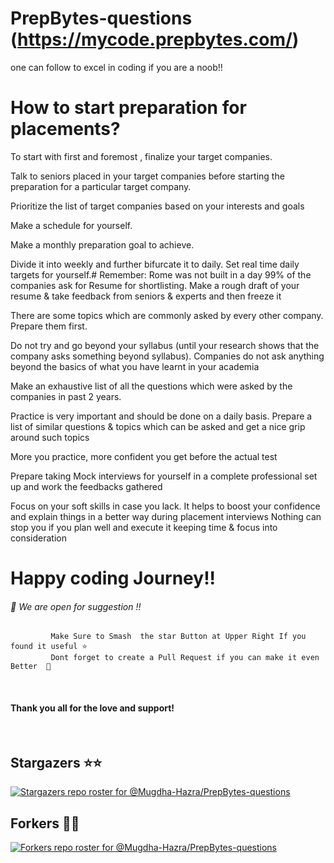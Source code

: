 # PrepBytes-questions (https://mycode.prepbytes.com/)
one can follow to excel in coding if you are a noob!!
# How to start preparation for placements?
To start with first and foremost , finalize your target companies.

Talk to seniors placed in your target companies before starting the preparation for a particular target company.

Prioritize the list of target companies based on your interests and goals

Make a schedule for yourself.

Make a monthly preparation goal to achieve.

Divide it into weekly and further bifurcate it to daily. Set real time daily targets for yourself.# Remember: Rome was not built in a day 99% of the companies ask for Resume for shortlisting. Make a rough draft of your resume & take feedback from seniors & experts and then freeze it

There are some topics which are commonly asked by every other company. Prepare them first.

Do not try and go beyond your syllabus (until your research shows that the company asks something beyond syllabus). Companies do not ask anything beyond the basics of what you have learnt in your academia

Make an exhaustive list of all the questions which were asked by the companies in past 2 years.

Practice is very important and should be done on a daily basis. Prepare a list of similar questions & topics which can be asked and get a nice grip around such topics

More you practice, more confident you get before the actual test

Prepare taking Mock interviews for yourself in a complete professional set up and work the feedbacks gathered

Focus on your soft skills in case you lack. It helps to boost your confidence and explain things in a better way during placement interviews
Nothing can stop you if you plan well and execute it keeping time & focus into consideration



# Happy coding Journey!!


###### 🤝 We are open for suggestion !!
             Make Sure to Smash  the star Button at Upper Right If you found it useful ⭐
             Dont forget to create a Pull Request if you can make it even Better  🚀


<br/>

#### Thank you all for the love and support!

<br/>

## Stargazers ⭐⭐
[![Stargazers repo roster for @Mugdha-Hazra/PrepBytes-questions](https://reporoster.com/stars/dark/Mugdha-Hazra/PrepBytes-questions)](https://github.com/Mugdha-Hazra/PrepBytes-questions/stargazers)

## Forkers 🚀🚀

[![Forkers repo roster for @Mugdha-Hazra/PrepBytes-questions](https://reporoster.com/forks/dark/Mugdha-Hazra/PrepBytes-questions)](https://github.com/Mugdha-Hazra/PrepBytes-questions/network/members)


